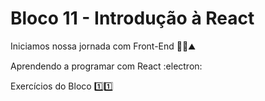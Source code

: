 # Bloco 11 - Introdução à React

Iniciamos nossa jornada com Front-End :climbing_man::mountain:

Aprendendo a programar com React :electron:

Exercícios do Bloco :one::one:
